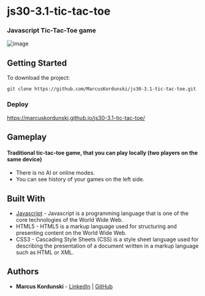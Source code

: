 # js30-3.1-tic-tac-toe
### Javascript Tic-Tac-Toe game

![image](https://user-images.githubusercontent.com/95471509/190909687-a7ac42fb-35e9-448c-a968-2f7e88a1c97c.png)



## Getting Started
To download the project:
```
git clone https://github.com/MarcusKordunski/js30-3.1-tic-tac-toe.git
```
### Deploy
https://marcuskordunski.github.io/js30-3.1-tic-tac-toe/
## Gameplay
#### Traditional tic-tac-toe game, that you can play locally (two players on the same device)
* There is no AI or online modes.
* You can see history of your games on the left side.
## Built With
* [Javascript](https://www.javascript.com/) - Javascript is a programming language that is one of the core technologies of the World Wide Web.
* HTML5 - HTML5 is a markup language used for structuring and presenting content on the World Wide Web.
* CSS3 - Cascading Style Sheets (CSS) is a style sheet language used for describing the presentation of a document written in a markup language such as HTML or XML.
## Authors

* **Marcus Kordunski** - 
[LinkedIn](https://www.linkedin.com/in/marcus-kordunski/) | 
[GitHub](https://github.com/MarcusKordunski)
